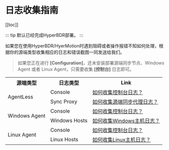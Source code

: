 # 日志收集指南

[[toc]]

::: tip
默认已经完成HyperBDR部署。
:::

如果您在使用HyperBDR/HyerMotion时遇到阻碍或者操作报错不知如何处理，根据你的源端类型收集相应的日志和错误截图一同发送给我们。

> 如果您正在进行 **[Configuration]**，还未安装部署源端同步节点、Windows Agent 或者 Linux Agent，只需要收集 **[控制台]** 日志即可。

<table>
    <tr>
        <th>源端类型</th>
        <th>日志类型</th>
        <th>Link</th>
    </tr>
    <tr>
        <td rowspan="2">AgentLess</td>
        <td>Console</td>
        <td><a href="https://qa.oneprocloud.com/questions/D1I4" target="_blank">如何收集控制台日志？</a></td>
    </tr>
    <tr>
        <td>Sync Proxy</td>
        <td><a href="https://qa.oneprocloud.com/questions/D1K4" target="_blank">如何收集源端同步代理日志？</a></td>
    </tr>
    <tr>
        <td rowspan="2">Windows Agent</td>
        <td>Console</td>
        <td><a href="https://qa.oneprocloud.com/questions/D1I4" target="_blank">如何收集控制台日志？</a></td>
    </tr>
    <tr>
        <td>Windows Hosts</td>
        <td><a href="https://qa.oneprocloud.com/questions/D1O4" target="_blank">如何收集Windows主机日志？</a></td>
    </tr>
    <tr>
        <td rowspan="2">Linux Agent</td>
        <td>Console</td>
        <td><a href="https://qa.oneprocloud.com/questions/D1I4" target="_blank">如何收集控制台日志？</a></td>
    </tr>
    <tr>
        <td>Linux Hosts</td>
        <td><a href="https://qa.oneprocloud.com/questions/D1M4" target="_blank">如何收集Linux主机日志？</a></td>
    </tr>
</table>
